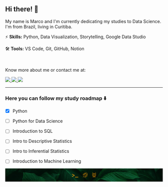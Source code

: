 ## Hi there! 🍃

My name is Marco and I'm currently dedicating my studies to Data Science. I'm from Brazil, living in Curitiba.

⚡ __Skills:__ Python, Data Visualization, Storytelling, Google Data Studio

🛠️ __Tools:__ VS Code, Git, GitHub, Notion

<br/>

Know more about me or contact me at:

<a href="https://www.linkedin.com/in/marconasg/" alt="LinkedIn">
    <img src="https://img.shields.io/badge/-Linkedin-02733E?style=for-the-badge&logo=LinkedIn&logoColor=FFFFFF&link=https://www.linkedin.com/in/marconasg/"/>
</a>

<a href="https://www.instagram.com/marconasg/" alt="Instagram">
    <img src="https://img.shields.io/badge/-Instagram-02733E?style=for-the-badge&logo=Instagram&logoColor=FFFFFF&link=https://www.instagram.com/marconasg"/>
</a>

<a href="mailto:marko.nasg@gmail.com" alt="Gmail">
    <img src="https://img.shields.io/badge/-Gmail-02733E?style=for-the-badge&logo=Gmail&logoColor=FFFFFF&link=mailto:marko.nasg@gmail.com"/>
</a>

---

### Here you can follow my study roadmap ⬇️
- [x] Python
- [ ] Python for Data Science
- [ ] Introduction to SQL
- [ ] Intro to Descriptive Statistics
- [ ] Intro to Inferential Statistics
- [ ] Introduction to Machine Learning


![](assets/profile-bottom.jpg)